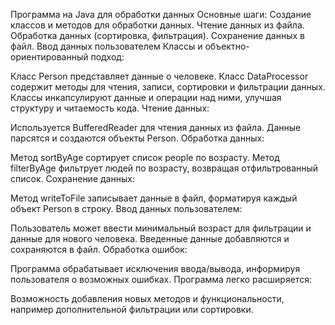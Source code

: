Программа на Java для обработки данных Основные шаги: Создание классов и методов для обработки данных. Чтение данных из файла. Обработка данных (сортировка, фильтрация). Сохранение данных в файл. Ввод данных пользователем
Классы и объектно-ориентированный подход:

Класс Person представляет данные о человеке. Класс DataProcessor содержит методы для чтения, записи, сортировки и фильтрации данных. Классы инкапсулируют данные и операции над ними, улучшая структуру и читаемость кода. Чтение данных:

Используется BufferedReader для чтения данных из файла. Данные парсятся и создаются объекты Person. Обработка данных:

Метод sortByAge сортирует список people по возрасту. Метод filterByAge фильтрует людей по возрасту, возвращая отфильтрованный список. Сохранение данных:

Метод writeToFile записывает данные в файл, форматируя каждый объект Person в строку. Ввод данных пользователем:

Пользователь может ввести минимальный возраст для фильтрации и данные для нового человека. Введенные данные добавляются и сохраняются в файл. Обработка ошибок:

Программа обрабатывает исключения ввода/вывода, информируя пользователя о возможных ошибках. Программа легко расширяется:

Возможность добавления новых методов и функциональности, например дополнительной фильтрации или сортировки.

